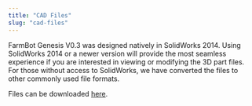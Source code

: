 ```yaml
---
title: "CAD Files"
slug: "cad-files"
---
```


FarmBot Genesis V0.3 was designed natively in SolidWorks 2014. Using SolidWorks 2014 or a newer version will provide the most seamless experience if you are interested in viewing or modifying the 3D part files. For those without access to SolidWorks, we have converted the files to other commonly used file formats.

Files can be downloaded [here](https://drive.google.com/a/roryaronson.com/folderview?id=0B-wExYzQcnp3QkNLYnBXRU0wOW8&usp=drive_web&tid=0B-wExYzQcnp3bmY4STBfSmJMQWc).
